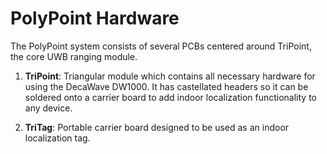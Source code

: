 PolyPoint Hardware
==================

The PolyPoint system consists of several PCBs centered around TriPoint,
the core UWB ranging module.

1. **TriPoint**: Triangular module which contains all necessary hardware
for using the DecaWave DW1000. It has castellated headers so it can be
soldered onto a carrier board to add indoor localization functionality
to any device.

2. **TriTag**: Portable carrier board designed to be used as an indoor
localization tag.
